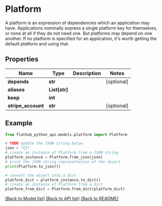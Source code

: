 # Platform

A platform is an expression of dependencies which an application may have. Applications nominally express a single platform key for themselves, or none at all if they do not need one.  But platforms may depend on one another.  If no platform is specified for an application, it's worth getting the default platform and using that.

## Properties

Name | Type | Description | Notes
------------ | ------------- | ------------- | -------------
**depends** | **str** |  | [optional] 
**aliases** | **List[str]** |  | 
**keep** | **int** |  | 
**stripe_account** | **str** |  | [optional] 

## Example

```python
from flathub_python_api.models.platform import Platform

# TODO update the JSON string below
json = "{}"
# create an instance of Platform from a JSON string
platform_instance = Platform.from_json(json)
# print the JSON string representation of the object
print(Platform.to_json())

# convert the object into a dict
platform_dict = platform_instance.to_dict()
# create an instance of Platform from a dict
platform_from_dict = Platform.from_dict(platform_dict)
```
[[Back to Model list]](../README.md#documentation-for-models) [[Back to API list]](../README.md#documentation-for-api-endpoints) [[Back to README]](../README.md)



